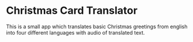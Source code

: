 # Christmas Card Translator

This is a small app which translates basic Christmas greetings from english into four different languages with audio of translated text.
